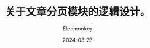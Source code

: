 ---
title: '关于文章分页模块的逻辑设计。'
date: '2024-03-27'
description: '等我填坑。先放个标题。'
tags: []
author: 'Elecmonkey'
---